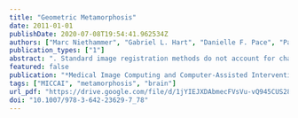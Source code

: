 ```yaml
---
title: "Geometric Metamorphosis"
date: 2011-01-01
publishDate: 2020-07-08T19:54:41.962534Z
authors: ["Marc Niethammer", "Gabriel L. Hart", "Danielle F. Pace", "Paul M. Vespa", "Andrei Irimia", "John D. Van Horn", "Stephen R. Aylward"]
publication_types: ["1"]
abstract: ". Standard image registration methods do not account for changes in image appearance. Hence, metamorphosis approaches have been developed which jointly estimate a space deformation and a change in image appearance to construct a spatio-temporal trajectory smoothly transforming a source to a target image. For standard metamorphosis, geometric changes are not explicitly modeled. We propose a geometric metamorphosis formulation, which explains changes in image appearance by a global deformation, a deformation of a geometric model, and an image composition model. This work is motivated by the clinical challenge of predicting the long-term effects of traumatic brain injuries based on time-series images. This work is also applicable to the quantification of tumor progression (e.g., estimating its infiltrating and displacing components) and predicting chronic blood perfusion changes after stroke. We demonstrate the utility of the method using simulated data as well as scans from a clinical traumatic brain injury patient."
featured: false
publication: "*Medical Image Computing and Computer-Assisted Intervention - MICCAI 2011 - 14th International Conference, Toronto, Canada, September 18-22, 2011, Proceedings, Part II*"
tags: ["MICCAI", "metamorphosis", "brain"]
url_pdf: "https://drive.google.com/file/d/1jYIEJXDAbmecFVsVu-vQ945CUS28nO_j"
doi: "10.1007/978-3-642-23629-7_78"
---
```


